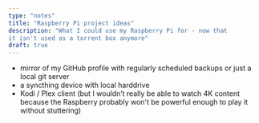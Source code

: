 ```yaml
---
type: "notes"
title: "Raspberry Pi project ideas"
description: "What I could use my Raspberry Pi for - now that 
it isn't used as a torrent box anymore"
draft: true
---
```


- mirror of my GitHub profile with regularly scheduled backups or just a local git server
- a syncthing device with local harddrive
- Kodi / Plex client (but I wouldn’t really be able to watch 4K content because the Raspberry probably won't be powerful enough to play it without stuttering)
